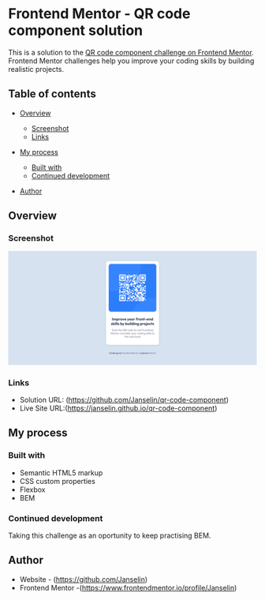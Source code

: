 # Frontend Mentor - QR code component solution

This is a solution to the [QR code component challenge on Frontend Mentor](https://www.frontendmentor.io/challenges/qr-code-component-iux_sIO_H). Frontend Mentor challenges help you improve your coding skills by building realistic projects. 

## Table of contents

- [Overview](#overview)
  - [Screenshot](#screenshot)
  - [Links](#links)
- [My process](#my-process)
  - [Built with](#built-with) 
  - [Continued development](#continued-development)
 
- [Author](#author)


## Overview

### Screenshot

![](./screenshot.png)


### Links

- Solution URL: (https://github.com/Janselin/qr-code-component)
- Live Site URL:(https://janselin.github.io/qr-code-component)

## My process

### Built with

- Semantic HTML5 markup
- CSS custom properties
- Flexbox
- BEM

### Continued development

Taking this challenge as an oportunity to keep practising BEM.

## Author

- Website - (https://github.com/Janselin)
- Frontend Mentor -(https://www.frontendmentor.io/profile/Janselin)


